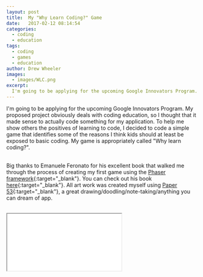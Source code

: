 ```yaml
---
layout: post
title:  My "Why Learn Coding?" Game 
date:   2017-02-12 08:14:54
categories:
  - coding
  - education
tags:
  - coding
  - games
  - education
author: Drew Wheeler
images:
  - images/WLC.png
excerpt:
  I'm going to be applying for the upcoming Google Innovators Program. My proposed project obviously deals with coding education. To help me show others the positives of learning to code I decided to code a simple game that identifies some of the reasons I think kids should at least be exposed to basic coding. My game is appropriately called "Why learn coding?".
---
```


I'm going to be applying for the upcoming Google Innovators Program. My proposed project obviously deals with coding education, so I thought that it made sense to actually code something for my application. To help me show others the positives of learning to code, I decided to code a simple game that identifies some of the reasons I think kids should at least be exposed to basic coding. My game is appropriately called "Why learn coding?".<br><br>

Big thanks to Emanuele Feronato for his excellent book that walked me through the process of creating my first game using the [Phaser framework](https://phaser.io/){:target="_blank"}. You can check out his book [here](http://www.emanueleferonato.com/2015/06/08/get-my-first-indie-minibook-from-null-to-full-html5-cross-platform-game/){:target="_blank"}. All art work was created myself using [Paper 53](https://www.fiftythree.com/){:target="_blank"}, a great drawing/doodling/note-taking/anything you can dream of app.<br><br>

<div class="phaser-container">
	<iframe src="/google_game/index.html" name="whylearncoding?" scrolling="no"><p>Your browser does not support iframes.</p> ></iframe>
</div>
